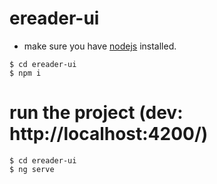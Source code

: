 # ereader-ui

- make sure you have [nodejs](https://nodejs.org/en/) installed.
``` 
$ cd ereader-ui
$ npm i
``` 

# run the project (dev: http://localhost:4200/)
```
$ cd ereader-ui
$ ng serve
```